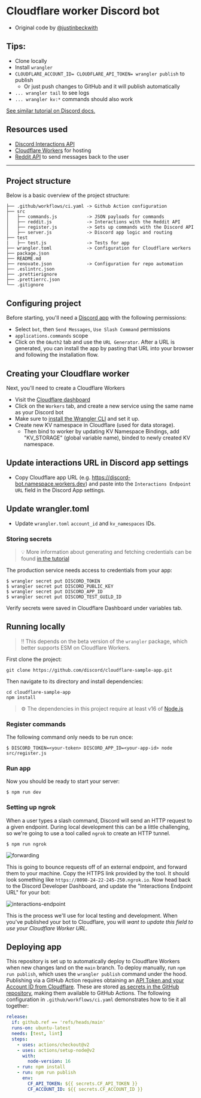 # Cloudflare worker Discord bot

- Original code by [@justinbeckwith](https://twitter.com/JustinBeckwith)

## Tips:
- Clone locally
- Install `wrangler`
- `CLOUDFLARE_ACCOUNT_ID= CLOUDFLARE_API_TOKEN= wrangler publish` to publish
  - Or just push changes to GitHub and it will publish automatically
- `... wrangler tail` to see logs
- `... wrangler kv:*` commands should also work

[See similar tutorial on Discord docs.](https://discord.com/developers/docs/tutorials/hosting-on-cloudflare-workers)

## Resources used

- [Discord Interactions API](https://discord.com/developers/docs/interactions/receiving-and-responding)
- [Cloudflare Workers](https://workers.cloudflare.com/) for hosting
- [Reddit API](https://www.reddit.com/dev/api/) to send messages back to the user

---

## Project structure

Below is a basic overview of the project structure:

```
├── .github/workflows/ci.yaml -> Github Action configuration
├── src
│   ├── commands.js           -> JSON payloads for commands
│   ├── reddit.js             -> Interactions with the Reddit API
│   ├── register.js           -> Sets up commands with the Discord API
│   ├── server.js             -> Discord app logic and routing
├── test
|   ├── test.js               -> Tests for app
├── wrangler.toml             -> Configuration for Cloudflare workers
├── package.json
├── README.md
├── renovate.json             -> Configuration for repo automation
├── .eslintrc.json
├── .prettierignore
├── .prettierrc.json
└── .gitignore
```

## Configuring project

Before starting, you'll need a [Discord app](https://discord.com/developers/applications) with the following permissions:
- Select `bot`, then `Send Messages`, `Use Slash Command` permissions
- `applications.commands` scope
- Click on the `OAuth2` tab and use the `URL Generator`. After a URL is generated, you can install the app by pasting that URL into your browser and following the installation flow.

## Creating your Cloudflare worker

Next, you'll need to create a Cloudflare Workers
- Visit the [Cloudflare dashboard](https://dash.cloudflare.com/)
- Click on the `Workers` tab, and create a new service using the same name as your Discord bot
- Make sure to [install the Wrangler CLI](https://developers.cloudflare.com/workers/cli-wrangler/install-update/) and set it up.
- Create new KV namespace in Cloudflare (used for data storage).
    - Then bind to worker by updating KV Namespace Bindings, add "KV_STORAGE" (global variable name), binded to newly created KV namespace.

## Update interactions URL in Discord app settings
- Copy Cloudflare app URL (e.g. https://discord-bot.namespace.workers.dev) and paste into the `Interactions Endpoint URL` field in the Discord App settings.

## Update wrangler.toml
- Update `wrangler.toml` `account_id` and `kv_namespaces` IDs.

### Storing secrets

> 💡 More information about generating and fetching credentials can be found [in the tutorial](https://discord.com/developers/docs/tutorials/hosting-on-cloudflare-workers#storing-secrets)

The production service needs access to credentials from your app:

```
$ wrangler secret put DISCORD_TOKEN
$ wrangler secret put DISCORD_PUBLIC_KEY
$ wrangler secret put DISCORD_APP_ID
$ wrangler secret put DISCORD_TEST_GUILD_ID
```

Verify secrets were saved in Cloudflare Dashboard under variables tab. 

## Running locally

> :bangbang: This depends on the beta version of the `wrangler` package, which better supports ESM on Cloudflare Workers.

First clone the project:
```
git clone https://github.com/discord/cloudflare-sample-app.git
```

Then navigate to its directory and install dependencies:
```
cd cloudflare-sample-app
npm install
```

> ⚙️ The dependencies in this project require at least v16 of [Node.js](https://nodejs.org/en/)

### Register commands

The following command only needs to be run once:

```
$ DISCORD_TOKEN=<your-token> DISCORD_APP_ID=<your-app-id> node src/register.js
```

### Run app

Now you should be ready to start your server:

```
$ npm run dev
```

### Setting up ngrok

When a user types a slash command, Discord will send an HTTP request to a given endpoint. During local development this can be a little challenging, so we're going to use a tool called `ngrok` to create an HTTP tunnel.

```
$ npm run ngrok
```

![forwarding](https://user-images.githubusercontent.com/534619/157511497-19c8cef7-c349-40ec-a9d3-4bc0147909b0.png)

This is going to bounce requests off of an external endpoint, and forward them to your machine. Copy the HTTPS link provided by the tool. It should look something like `https://8098-24-22-245-250.ngrok.io`. Now head back to the Discord Developer Dashboard, and update the "Interactions Endpoint URL" for your bot:

![interactions-endpoint](https://user-images.githubusercontent.com/534619/157510959-6cf0327a-052a-432c-855b-c662824f15ce.png)

This is the process we'll use for local testing and development. When you've published your bot to Cloudflare, you will _want to update this field to use your Cloudflare Worker URL._

## Deploying app

This repository is set up to automatically deploy to Cloudflare Workers when new changes land on the `main` branch. To deploy manually, run `npm run publish`, which uses the `wrangler publish` command under the hood. Publishing via a GitHub Action requires obtaining an [API Token and your Account ID from Cloudflare](https://developers.cloudflare.com/workers/wrangler/cli-wrangler/authentication/#generate-tokens). These are stored [as secrets in the GitHub repository](https://docs.github.com/en/actions/security-guides/encrypted-secrets#creating-encrypted-secrets-for-a-repository), making them available to GitHub Actions. The following configuration in `.github/workflows/ci.yaml` demonstrates how to tie it all together:

```yaml
release:
  if: github.ref == 'refs/heads/main'
  runs-on: ubuntu-latest
  needs: [test, lint]
  steps:
    - uses: actions/checkout@v2
    - uses: actions/setup-node@v2
      with:
        node-version: 16
    - run: npm install
    - run: npm run publish
      env:
        CF_API_TOKEN: ${{ secrets.CF_API_TOKEN }}
        CF_ACCOUNT_ID: ${{ secrets.CF_ACCOUNT_ID }}
```
